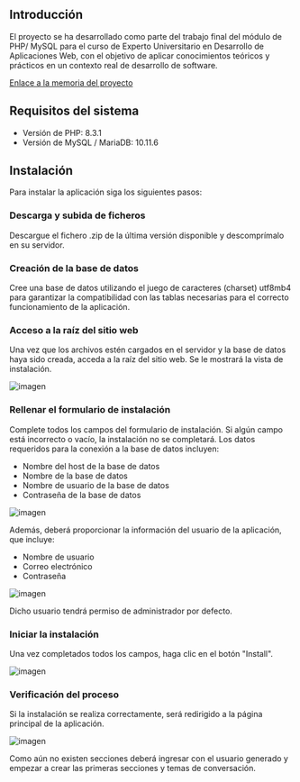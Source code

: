 ## Introducción

El proyecto se ha desarrollado como parte del trabajo final del módulo de PHP/ MySQL para el curso de Experto Universitario en Desarrollo de Aplicaciones Web, con el objetivo de aplicar conocimientos teóricos y prácticos en un contexto real de desarrollo de software.

[Enlace a la memoria del proyecto](/Applications/Joplin.app/Contents/Resources/app.asar/nhoagm.dev/DuckersForum/memoria.docx)

## Requisitos del sistema

- Versión de PHP: 8.3.1
- Versión de MySQL / MariaDB: 10.11.6

## Instalación

Para instalar la aplicación siga los siguientes pasos:

### Descarga y subida de ficheros

Descargue el fichero .zip de la última versión disponible y descomprímalo en su servidor.

### Creación de la base de datos

Cree una base de datos utilizando el juego de caracteres (charset) utf8mb4 para garantizar la compatibilidad con las tablas necesarias para el correcto funcionamiento de la aplicación.

### Acceso a la raíz del sitio web

Una vez que los archivos estén cargados en el servidor y la base de datos haya sido creada, acceda a la raíz del sitio web. Se le mostrará la vista de instalación.

![imagen](https://github.com/cryptondefiapps/DuckersForum/assets/111359574/ded23045-4eea-4a92-9c0d-b72fc4a6f08d)

### Rellenar el formulario de instalación

Complete todos los campos del formulario de instalación. Si algún campo está incorrecto o vacío, la instalación no se completará. Los datos requeridos para la conexión a la base de datos incluyen:

- Nombre del host de la base de datos
- Nombre de la base de datos
- Nombre de usuario de la base de datos
- Contraseña de la base de datos

![imagen](https://github.com/cryptondefiapps/DuckersForum/assets/111359574/750eec2d-87bd-427f-ba14-aee433cf6670)

Además, deberá proporcionar la información del usuario de la aplicación, que incluye:

- Nombre de usuario
- Correo electrónico
- Contraseña

![imagen](https://github.com/cryptondefiapps/DuckersForum/assets/111359574/a9f0a153-2829-4f2b-8a6b-d9fa8271c674)

Dicho usuario tendrá permiso de administrador por defecto.

### Iniciar la instalación

Una vez completados todos los campos, haga clic en el botón "Install".

![imagen](https://github.com/cryptondefiapps/DuckersForum/assets/111359574/0ed18ed0-c285-4a83-9b78-bfd9e8706148)

### Verificación del proceso

Si la instalación se realiza correctamente, será redirigido a la página principal de la aplicación.

![imagen](https://github.com/cryptondefiapps/DuckersForum/assets/111359574/f7e074e7-a898-4dee-b0e6-3409e6d129e0)

Como aún no existen secciones deberá ingresar con el usuario generado y empezar a crear las primeras secciones y temas de conversación.
